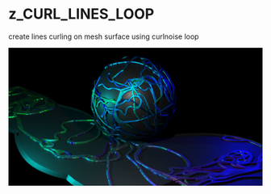 # z_CURL_LINES_LOOP
create lines curling on mesh surface using curlnoise loop

![z_CURL_LINES_LOOP](https://raw.githubusercontent.com/CorvaeOboro/zenv/master/hip/z_CURL_LINES_LOOP/z_CURL_LINES_LOOP.jpg?raw=true "z_CURL_LINES_LOOP")

